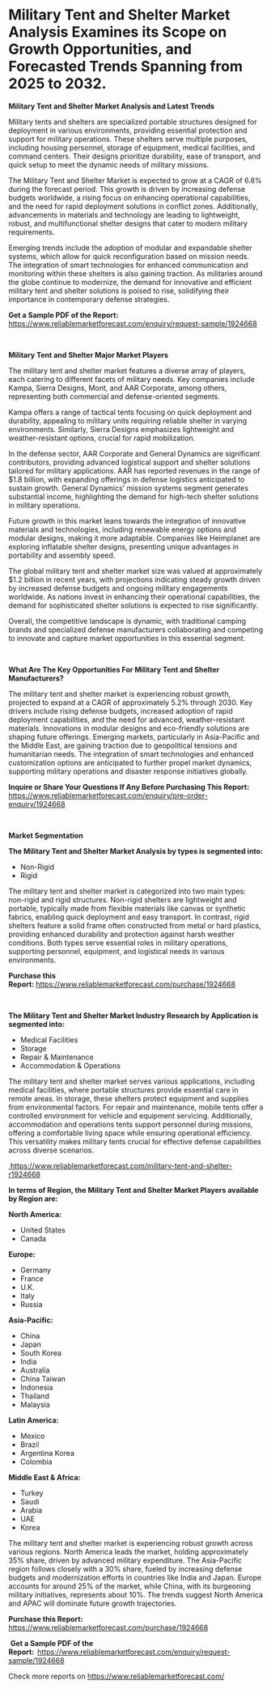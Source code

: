 <p><h1>Military Tent and Shelter Market Analysis Examines its Scope on Growth Opportunities, and Forecasted Trends Spanning from 2025 to 2032.</h1></p><p><strong>Military Tent and Shelter Market Analysis and Latest Trends</strong></p>
<p><p>Military tents and shelters are specialized portable structures designed for deployment in various environments, providing essential protection and support for military operations. These shelters serve multiple purposes, including housing personnel, storage of equipment, medical facilities, and command centers. Their designs prioritize durability, ease of transport, and quick setup to meet the dynamic needs of military missions.</p><p>The Military Tent and Shelter Market is expected to grow at a CAGR of 6.8% during the forecast period. This growth is driven by increasing defense budgets worldwide, a rising focus on enhancing operational capabilities, and the need for rapid deployment solutions in conflict zones. Additionally, advancements in materials and technology are leading to lightweight, robust, and multifunctional shelter designs that cater to modern military requirements. </p><p>Emerging trends include the adoption of modular and expandable shelter systems, which allow for quick reconfiguration based on mission needs. The integration of smart technologies for enhanced communication and monitoring within these shelters is also gaining traction. As militaries around the globe continue to modernize, the demand for innovative and efficient military tent and shelter solutions is poised to rise, solidifying their importance in contemporary defense strategies.</p></p>
<p><strong>Get a Sample PDF of the Report:&nbsp;</strong> <a href="https://www.reliablemarketforecast.com/enquiry/request-sample/1924668?utm_campaign=2314&utm_medium=2&utm_source=Github&utm_content=ia&utm_term=28032025&utm_id=military-tent-and-shelter">https://www.reliablemarketforecast.com/enquiry/request-sample/1924668</a></p>
<p>&nbsp;</p>
<p><strong>Military Tent and Shelter Major Market Players</strong></p>
<p><p>The military tent and shelter market features a diverse array of players, each catering to different facets of military needs. Key companies include Kampa, Sierra Designs, Mont, and AAR Corporate, among others, representing both commercial and defense-oriented segments.</p><p>Kampa offers a range of tactical tents focusing on quick deployment and durability, appealing to military units requiring reliable shelter in varying environments. Similarly, Sierra Designs emphasizes lightweight and weather-resistant options, crucial for rapid mobilization.</p><p>In the defense sector, AAR Corporate and General Dynamics are significant contributors, providing advanced logistical support and shelter solutions tailored for military applications. AAR has reported revenues in the range of $1.8 billion, with expanding offerings in defense logistics anticipated to sustain growth. General Dynamics’ mission systems segment generates substantial income, highlighting the demand for high-tech shelter solutions in military operations.</p><p>Future growth in this market leans towards the integration of innovative materials and technologies, including renewable energy options and modular designs, making it more adaptable. Companies like Heimplanet are exploring inflatable shelter designs, presenting unique advantages in portability and assembly speed.</p><p>The global military tent and shelter market size was valued at approximately $1.2 billion in recent years, with projections indicating steady growth driven by increased defense budgets and ongoing military engagements worldwide. As nations invest in enhancing their operational capabilities, the demand for sophisticated shelter solutions is expected to rise significantly.</p><p>Overall, the competitive landscape is dynamic, with traditional camping brands and specialized defense manufacturers collaborating and competing to innovate and capture market opportunities in this essential segment.</p></p>
<p>&nbsp;</p>
<p><strong>What Are The Key Opportunities For Military Tent and Shelter Manufacturers?</strong></p>
<p><p>The military tent and shelter market is experiencing robust growth, projected to expand at a CAGR of approximately 5.2% through 2030. Key drivers include rising defense budgets, increased adoption of rapid deployment capabilities, and the need for advanced, weather-resistant materials. Innovations in modular designs and eco-friendly solutions are shaping future offerings. Emerging markets, particularly in Asia-Pacific and the Middle East, are gaining traction due to geopolitical tensions and humanitarian needs. The integration of smart technologies and enhanced customization options are anticipated to further propel market dynamics, supporting military operations and disaster response initiatives globally.</p></p>
<p><strong>Inquire or Share Your Questions If Any Before Purchasing This Report:</strong> <a href="https://www.reliablemarketforecast.com/enquiry/pre-order-enquiry/1924668?utm_campaign=2314&utm_medium=2&utm_source=Github&utm_content=ia&utm_term=28032025&utm_id=military-tent-and-shelter">https://www.reliablemarketforecast.com/enquiry/pre-order-enquiry/1924668</a></p>
<p>&nbsp;</p>
<p><strong>Market Segmentation</strong></p>
<p><strong>The Military Tent and Shelter Market Analysis by types is segmented into:</strong></p>
<p><ul><li>Non-Rigid</li><li>Rigid</li></ul></p>
<p><p>The military tent and shelter market is categorized into two main types: non-rigid and rigid structures. Non-rigid shelters are lightweight and portable, typically made from flexible materials like canvas or synthetic fabrics, enabling quick deployment and easy transport. In contrast, rigid shelters feature a solid frame often constructed from metal or hard plastics, providing enhanced durability and protection against harsh weather conditions. Both types serve essential roles in military operations, supporting personnel, equipment, and logistical needs in various environments.</p></p>
<p><strong>Purchase this Report:&nbsp;</strong><a href="https://www.reliablemarketforecast.com/purchase/1924668?utm_campaign=2314&utm_medium=2&utm_source=Github&utm_content=ia&utm_term=28032025&utm_id=military-tent-and-shelter">https://www.reliablemarketforecast.com/purchase/1924668</a></p>
<p>&nbsp;</p>
<p><strong>The Military Tent and Shelter Market Industry Research by Application is segmented into:</strong></p>
<p><ul><li>Medical Facilities</li><li>Storage</li><li>Repair & Maintenance</li><li>Accommodation & Operations</li></ul></p>
<p><p>The military tent and shelter market serves various applications, including medical facilities, where portable structures provide essential care in remote areas. In storage, these shelters protect equipment and supplies from environmental factors. For repair and maintenance, mobile tents offer a controlled environment for vehicle and equipment servicing. Additionally, accommodation and operations tents support personnel during missions, offering a comfortable living space while ensuring operational efficiency. This versatility makes military tents crucial for effective defense capabilities across diverse scenarios.</p></p>
<p><a href="https://www.reliablemarketforecast.com/military-tent-and-shelter-r1924668?utm_campaign=2314&utm_medium=2&utm_source=Github&utm_content=ia&utm_term=28032025&utm_id=military-tent-and-shelter">&nbsp;https://www.reliablemarketforecast.com/military-tent-and-shelter-r1924668</a></p>
<p><strong>In terms of Region, the Military Tent and Shelter Market Players available by Region are:</strong></p>
<p>
    <p> <strong> North America: </strong>
        <ul>
            <li>United States</li>
            <li>Canada</li>
        </ul>
        </p> 
    <p> <strong> Europe: </strong>
        <ul>
            <li>Germany</li>
            <li>France</li>
            <li>U.K.</li>
            <li>Italy</li>
            <li>Russia</li>
        </ul>
        </p> 
    <p> <strong> Asia-Pacific: </strong>
        <ul>
            <li>China</li>
            <li>Japan</li>
            <li>South Korea</li>
            <li>India</li>
            <li>Australia</li>
            <li>China Taiwan</li>
            <li>Indonesia</li>
            <li>Thailand</li>
            <li>Malaysia</li>
        </ul>
        </p> 
    <p> <strong> Latin America: </strong>
        <ul>
            <li>Mexico</li>
            <li>Brazil</li>
            <li>Argentina Korea</li>
            <li>Colombia</li>
        </ul>
        </p> 
    <p> <strong> Middle East & Africa: </strong>
        <ul>
            <li>Turkey</li>
            <li>Saudi</li>
            <li>Arabia</li>
            <li>UAE</li>
            <li>Korea</li>
        </ul>
    </p>
    </p>
<p><p>The military tent and shelter market is experiencing robust growth across various regions. North America leads the market, holding approximately 35% share, driven by advanced military expenditure. The Asia-Pacific region follows closely with a 30% share, fueled by increasing defense budgets and modernization efforts in countries like India and Japan. Europe accounts for around 25% of the market, while China, with its burgeoning military initiatives, represents about 10%. The trends suggest North America and APAC will dominate future growth trajectories.</p></p>
<p><strong>Purchase this Report: </strong><a href="https://www.reliablemarketforecast.com/purchase/1924668?utm_campaign=2314&utm_medium=2&utm_source=Github&utm_content=ia&utm_term=28032025&utm_id=military-tent-and-shelter">https://www.reliablemarketforecast.com/purchase/1924668</a></p>
<p>&nbsp;<strong>Get a Sample PDF of the Report:&nbsp;&nbsp;</strong><a href="https://www.reliablemarketforecast.com/enquiry/request-sample/1924668?utm_campaign=2314&utm_medium=2&utm_source=Github&utm_content=ia&utm_term=28032025&utm_id=military-tent-and-shelter">https://www.reliablemarketforecast.com/enquiry/request-sample/1924668</a></p>
<p><strong></strong></p>
<p>Check more reports on <a href="https://www.reliablemarketforecast.com/?utm_campaign=2314&utm_medium=2&utm_source=Github&utm_content=ia&utm_term=28032025&utm_id=military-tent-and-shelter">https://www.reliablemarketforecast.com/</a></p>